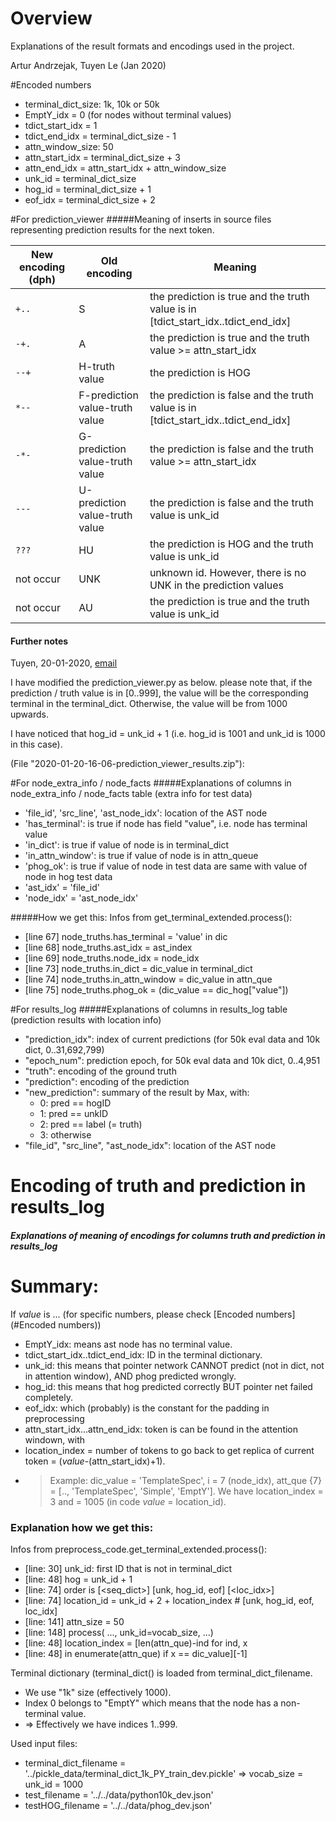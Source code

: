 # Overview
Explanations of the result formats and encodings used in the project.

Artur Andrzejak, Tuyen Le (Jan 2020)

#Encoded numbers
+ terminal_dict_size: 1k, 10k or 50k
+ EmptY_idx = 0 (for nodes without terminal values)
+ tdict_start_idx = 1
+ tdict_end_idx = terminal_dict_size - 1
+ attn_window_size: 50
+ attn_start_idx = terminal_dict_size + 3
+ attn_end_idx = attn_start_idx + attn_window_size
+ unk_id = terminal_dict_size
+ hog_id = terminal_dict_size + 1
+ eof_idx = terminal_dict_size + 2


#For prediction_viewer
#####Meaning of inserts in source files representing prediction results for the next token.

New encoding (**dph**) | Old encoding | Meaning
---| --- | ---
`+..` | S | the prediction is true and the truth value is in [tdict_start_idx..tdict_end_idx]
`-+.` | A | the prediction is true and the truth value >= attn_start_idx
`--+` | H-truth value | the prediction is HOG
`*--` | F-prediction value-truth value | the prediction is false and the truth value is in [tdict_start_idx..tdict_end_idx]
`-*-` | G-prediction value-truth value | the prediction is false and the truth value >= attn_start_idx
`---` | U-prediction value-truth value | the prediction is false and the truth value is unk_id
`???` | HU | the prediction is HOG and the truth value is unk_id
not occur | UNK | unknown id. However, there is no UNK in the prediction values
not occur | AU | the prediction is true and the truth value is unk_id


#### Further notes
Tuyen, 20-01-2020, [email](https://mail.google.com/mail/u/0/?tab=wm#inbox/KtbxLvHcLqJnHqznMZSDHsTVrxWsqtbQBB)

I have modified the prediction_viewer.py as below. please note that,
if the prediction / truth value is in [0..999], the value will be the
corresponding terminal in the terminal_dict. Otherwise, the value will be
from 1000 upwards.

I have noticed that hog_id = unk_id + 1 (i.e. hog_id is 1001 and unk_id is 1000 in this case).

 (File "2020-01-20-16-06-prediction_viewer_results.zip"):

#For node_extra_info / node_facts
#####Explanations of columns in node_extra_info / node_facts table (extra info for test data)
+ 'file_id', 'src_line', 'ast_node_idx': location of the AST node
+ 'has_terminal': is true if node has field "value", i.e. node has terminal value
+ 'in_dict': is true if value of node is in terminal_dict
+ 'in_attn_window': is true if value of node is in attn_queue
+ 'phog_ok': is true if value of node in test data are same with value of node in hog test data
+ 'ast_idx' = 'file_id'
+ 'node_idx' = 'ast_node_idx'

#####How we get this:
Infos from get_terminal_extended.process():
+ [line 67] node_truths.has_terminal = 'value' in dic
+ [line 68] node_truths.ast_idx = ast_index
+ [line 69] node_truths.node_idx = node_idx
+ [line 73] node_truths.in_dict = dic_value in terminal_dict
+ [line 74] node_truths.in_attn_window = dic_value in attn_que
+ [line 75] node_truths.phog_ok = (dic_value == dic_hog["value"])

#For results_log
#####Explanations of columns in results_log table (prediction results with location info)

* "prediction_idx": index of current predictions (for 50k eval data and 10k dict, 0..31,692,799) <!--(0.. 6.5 millions)-->
* "epoch_num": prediction epoch, for 50k eval data and 10k dict, 0..4,951 <!--0...1015 (each has 6400 predictions)-->
* "truth": encoding of the ground truth 
* "prediction": encoding of the prediction 
* "new_prediction": summary of the result by Max, with:
    * 0: pred == hogID
    * 1: pred == unkID
    * 2: pred == label (= truth)
    * 3: otherwise
* "file_id", "src_line", "ast_node_idx": location of the AST node


# Encoding of truth and prediction in results_log
##### Explanations of meaning of encodings for columns truth and prediction in results_log 

# Summary:
If *value* is ... (for specific numbers, please check [Encoded numbers](#Encoded numbers))

* EmptY_idx: means ast node has no terminal value.
* tdict_start_idx..tdict_end_idx: ID in the terminal dictionary.
* unk_id: this means that pointer network CANNOT predict (not in dict, 
		not in attention window), AND phog predicted wrongly.
* hog_id: this means that hog predicted correctly BUT pointer net failed completely.
* eof_idx: which (probably) is the constant for the padding in preprocessing
* attn_start_idx...attn_end_idx: token is can be found in the attention windown, with
 *  location_index = number of tokens to go back to get replica of current token = (*value*-(attn_start_idx)+1). 
 * > Example: dic_value = 'TemplateSpec', i = 7 (node_idx), att_que {7} = [.., 'TemplateSpec', 'Simple', 'EmptY']. 
   > We have location_index = 3 and <value> = 1005 (in code *value* = location_id).  

### Explanation how we get this:

Infos from preprocess_code.get_terminal_extended.process():
* [line: 30]  unk_id: first ID that is not in terminal_dict
* [line: 48]  hog = unk_id + 1
* [line: 74]  order is [<seq_dict>] [unk, hog_id, eof] [<loc_idx>]
* [line: 74]  location_id = unk_id + 2 + location_index  # [unk, hog_id, eof, loc_idx]
* [line: 141] attn_size = 50
* [line: 148] process( ..., unk_id=vocab_size, ...)
* [line: 48]  location_index = [len(attn_que)-ind for ind, x
* [line: 48]      in enumerate(attn_que) if x == dic_value][-1]


Terminal dictionary (terminal_dict() is loaded from terminal_dict_filename.
*    We use "1k" size (effectively 1000).
*    Index 0 belongs to "EmptY" which means that the node has a non-terminal value.
*    => Effectively we have indices 1..999.

Used input files:
*    terminal_dict_filename = '../pickle_data/terminal_dict_1k_PY_train_dev.pickle'
    =>     vocab_size = unk_id = 1000
*    test_filename = '../../data/python10k_dev.json'
*    testHOG_filename = '../../data/phog_dev.json'

